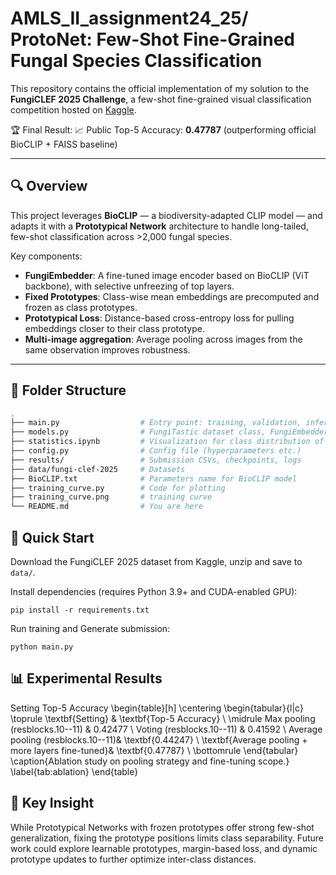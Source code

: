 # AMLS_II_assignment24_25/ ProtoNet: Few-Shot Fine-Grained Fungal Species Classification

This repository contains the official implementation of my solution to the **FungiCLEF 2025 Challenge**, a few-shot fine-grained visual classification competition hosted on [Kaggle](https://www.kaggle.com/competitions/fungi-clef-2025/data).

🏆 Final Result: 
📈 Public Top-5 Accuracy: **0.47787** (outperforming official BioCLIP + FAISS baseline)

---

## 🔍 Overview

This project leverages **BioCLIP** — a biodiversity-adapted CLIP model — and adapts it with a **Prototypical Network** architecture to handle long-tailed, few-shot classification across >2,000 fungal species.

Key components:

-  **FungiEmbedder**: A fine-tuned image encoder based on BioCLIP (ViT backbone), with selective unfreezing of top layers.
-  **Fixed Prototypes**: Class-wise mean embeddings are precomputed and frozen as class prototypes.
-  **Prototypical Loss**: Distance-based cross-entropy loss for pulling embeddings closer to their class prototype.
-  **Multi-image aggregation**: Average pooling across images from the same observation improves robustness.

---

## 📁 Folder Structure

```bash
.
├── main.py                  # Entry point: training, validation, inference
├── models.py                # FungiTastic dataset class, FungiEmbedder and Prototypical Network
├── statistics.ipynb         # Visualization for class distribution of training set
├── config.py                # Config file (hyperparameters etc.)
├── results/                 # Submission CSVs, checkpoints, logs
├── data/fungi-clef-2025     # Datasets
├── BioCLIP.txt              # Parameters name for BioCLIP model
├── training_curve.py        # Code for plotting
├── training_curve.png       # training curve
└── README.md                # You are here
```

## 🚀 Quick Start
Download the FungiCLEF 2025 dataset from Kaggle, unzip and save to `data/`.

Install dependencies (requires Python 3.9+ and CUDA-enabled GPU):
```
pip install -r requirements.txt
```

Run training and Generate submission:
```
python main.py
```
## 📊 Experimental Results

Setting	Top-5 Accuracy
\begin{table}[h]
    \centering
    \begin{tabular}{l|c}
        \toprule
        \textbf{Setting} & \textbf{Top-5 Accuracy} \\
        \midrule
        Max pooling (resblocks.10--11) & 0.42477 \\
        Voting (resblocks.10--11)      & 0.41592 \\
        Average pooling (resblocks.10--11)& \textbf{0.44247} \\
        \textbf{Average pooling + more layers fine-tuned}& \textbf{0.47787} \\
        \bottomrule
    \end{tabular}
    \caption{Ablation study on pooling strategy and fine-tuning scope.}
    \label{tab:ablation}
\end{table}

## 🧠 Key Insight
While Prototypical Networks with frozen prototypes offer strong few-shot generalization, fixing the prototype positions limits class separability. Future work could explore learnable prototypes, margin-based loss, and dynamic prototype updates to further optimize inter-class distances.

